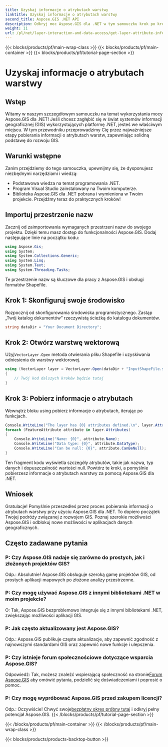 ```yaml
---
title: Uzyskaj informacje o atrybutach warstwy
linktitle: Uzyskaj informacje o atrybutach warstwy
second_title: Aspose.GIS .NET API
description: Odkryj moc Aspose.GIS dla .NET w tym samouczku krok po kroku. Bez problemu uzyskaj informacje o atrybutach warstwy. Pobierz teraz bezpłatną wersję próbną!
weight: 11
url: /pl/net/layer-interaction-and-data-access/get-layer-attribute-information/
---
```


{{< blocks/products/pf/main-wrap-class >}}
{{< blocks/products/pf/main-container >}}
{{< blocks/products/pf/tutorial-page-section >}}

# Uzyskaj informacje o atrybutach warstwy

## Wstęp
Witamy w naszym szczegółowym samouczku na temat wykorzystania mocy Aspose.GIS dla .NET! Jeśli chcesz zagłębić się w świat systemów informacji geograficznej (GIS) wykorzystujących platformę .NET, jesteś we właściwym miejscu. W tym przewodniku przeprowadzimy Cię przez najważniejsze etapy pobierania informacji o atrybutach warstw, zapewniając solidną podstawę do rozwoju GIS.
## Warunki wstępne
Zanim przejdziemy do tego samouczka, upewnijmy się, że dysponujesz niezbędnymi narzędziami i wiedzą:
- Podstawowa wiedza na temat programowania .NET.
- Program Visual Studio zainstalowany na Twoim komputerze.
- Biblioteka Aspose.GIS dla .NET pobrana i wymieniona w Twoim projekcie.
Przejdźmy teraz do praktycznych kroków!
## Importuj przestrzenie nazw
Zacznij od zaimportowania wymaganych przestrzeni nazw do swojego projektu. Dzięki temu masz dostęp do funkcjonalności Aspose.GIS. Dodaj następujące linie na początku kodu:
```csharp
using Aspose.Gis;
using System;
using System.Collections.Generic;
using System.Linq;
using System.Text;
using System.Threading.Tasks;
```
Te przestrzenie nazw są kluczowe dla pracy z Aspose.GIS i obsługi formatów Shapefile.
## Krok 1: Skonfiguruj swoje środowisko
Rozpocznij od skonfigurowania środowiska programistycznego. Zastąp „Twój katalog dokumentów” rzeczywistą ścieżką do katalogu dokumentów.
```csharp
string dataDir = "Your Document Directory";
```
## Krok 2: Otwórz warstwę wektorową
 Użyj`VectorLayer.Open` metoda otwierania pliku Shapefile i uzyskiwania odniesienia do warstwy wektorowej.
```csharp
using (VectorLayer layer = VectorLayer.Open(dataDir + "InputShapeFile.shp", Drivers.Shapefile))
{
    // Twój kod dalszych kroków będzie tutaj
}
```
## Krok 3: Pobierz informacje o atrybutach
Wewnątrz bloku using pobierz informacje o atrybutach, iterując po funkcjach.
```csharp
Console.WriteLine("The layer has {0} attributes defined.\n", layer.Attributes.Count);
foreach (FeatureAttribute attribute in layer.Attributes)
{
    Console.WriteLine("Name: {0}", attribute.Name);
    Console.WriteLine("Data type: {0}", attribute.DataType);
    Console.WriteLine("Can be null: {0}", attribute.CanBeNull);
}
```
Ten fragment kodu wyświetla szczegóły atrybutów, takie jak nazwa, typ danych i dopuszczalność wartości null.
Powtórz te kroki, a pomyślnie pobierzesz informacje o atrybutach warstwy za pomocą Aspose.GIS dla .NET.
## Wniosek
Gratulacje! Pomyślnie przeszedłeś przez proces pobierania informacji o atrybutach warstwy przy użyciu Aspose.GIS dla .NET. To dopiero początek Twojej podróży związanej z rozwojem GIS. Poznaj szerokie możliwości Aspose.GIS i odblokuj nowe możliwości w aplikacjach danych geograficznych.

## Często zadawane pytania
### P: Czy Aspose.GIS nadaje się zarówno do prostych, jak i złożonych projektów GIS?
Odp.: Absolutnie! Aspose.GIS obsługuje szeroką gamę projektów GIS, od prostych aplikacji mapowych po złożone analizy przestrzenne.
### P: Czy mogę używać Aspose.GIS z innymi bibliotekami .NET w moim projekcie?
O: Tak, Aspose.GIS bezproblemowo integruje się z innymi bibliotekami .NET, zwiększając możliwości aplikacji GIS.
### P: Jak często aktualizowany jest Aspose.GIS?
Odp.: Aspose.GIS publikuje częste aktualizacje, aby zapewnić zgodność z najnowszymi standardami GIS oraz zapewnić nowe funkcje i ulepszenia.
### P: Czy istnieje forum społecznościowe dotyczące wsparcia Aspose.GIS?
 Odpowiedź: Tak, możesz znaleźć wspierającą społeczność na stronie[Forum Aspose.GIS](https://forum.aspose.com/c/gis/33) aby omówić pytania, podzielić się doświadczeniami i poprosić o pomoc.
### P: Czy mogę wypróbować Aspose.GIS przed zakupem licencji?
 Odp.: Oczywiście! Chwyć swoje[bezpłatny okres próbny tutaj](https://releases.aspose.com/) i odkryj pełny potencjał Aspose.GIS.
{{< /blocks/products/pf/tutorial-page-section >}}

{{< /blocks/products/pf/main-container >}}
{{< /blocks/products/pf/main-wrap-class >}}

{{< blocks/products/products-backtop-button >}}
